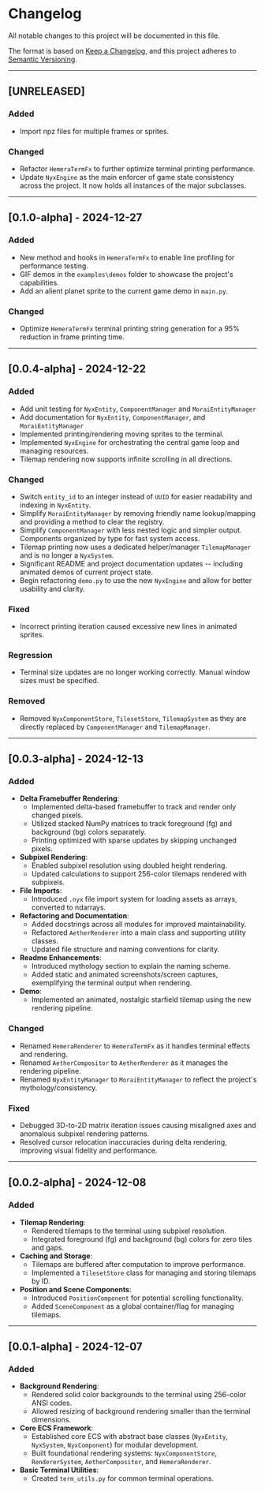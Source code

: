 # Changelog
All notable changes to this project will be documented in this file.

The format is based on [Keep a Changelog](https://keepachangelog.com), 
and this project adheres to [Semantic Versioning](https://semver.org).

---

## [UNRELEASED]
### Added
- Import npz files for multiple frames or sprites.

### Changed
- Refactor `HemeraTermFx` to further optimize terminal printing performance.
- Update `NyxEngine` as the main enforcer of game state consistency across the project. It now holds all instances of the major subclasses.

---

## [0.1.0-alpha] - 2024-12-27
### Added
- New method and hooks in `HemeraTermFx` to enable line profiling for performance testing.
- GIF demos in the `examples\demos` folder to showcase the project's capabilities.
- Add an alient planet sprite to the current game demo in `main.py`.

### Changed
- Optimize `HemeraTermFx` terminal printing string generation for a 95% reduction in frame printing time.

---

## [0.0.4-alpha] - 2024-12-22
### Added
- Add unit testing for `NyxEntity`, `ComponentManager` and `MoraiEntityManager`
- Add documentation for `NyxEntity`, `ComponentManager`, and `MoraiEntityManager`
- Implemented printing/rendering moving sprites to the terminal.
- Implemented `NyxEngine` for orchestrating the central game loop and managing resources.
- Tilemap rendering now supports infinite scrolling in all directions.
  
### Changed
- Switch `entity_id` to an integer instead of `UUID` for easier readability and indexing in `NyxEntity`.
- Simplify `MoraiEntityManager` by removing friendly name lookup/mapping and providing a method to clear the registry.
- Simplify `ComponentManager` with less nested logic and simpler output. Components organized by type for fast system access.
- Tilemap printing now uses a dedicated helper/manager `TilemapManager` and is no longer a `NyxSystem`.
- Significant README and project documentation updates -- including animated demos of current project state.
- Begin refactoring `demo.py` to use the new `NyxEngine` and allow for better usability and clarity.

### Fixed
- Incorrect printing iteration caused excessive new lines in animated sprites.

### Regression
- Terminal size updates are no longer working correctly. Manual window sizes must be specified.
  
### Removed
  - Removed `NyxComponentStore`, `TilesetStore`, `TilemapSystem` as they are directly replaced by `ComponentManager` and `TilemapManager`.

---

## [0.0.3-alpha] - 2024-12-13
### Added
- **Delta Framebuffer Rendering**:
  - Implemented delta-based framebuffer to track and render only changed pixels.
  - Utilized stacked NumPy matrices to track foreground (fg) and background (bg) colors separately.
  - Printing optimized with sparse updates by skipping unchanged pixels.
- **Subpixel Rendering**:
  - Enabled subpixel resolution using doubled height rendering.
  - Updated calculations to support 256-color tilemaps rendered with subpixels.
- **File Imports**:
  - Introduced `.nyx` file import system for loading assets as arrays, converted to ndarrays.
- **Refactoring and Documentation**:
  - Added docstrings across all modules for improved maintainability.
  - Refactored `AetherRenderer` into a main class and supporting utility classes.
  - Updated file structure and naming conventions for clarity.
- **Readme Enhancements**:
  - Introduced mythology section to explain the naming scheme.
  - Added static and animated screenshots/screen captures, exemplifying the terminal output when rendering.
- **Demo**:
  - Implemented an animated, nostalgic starfield tilemap using the new rendering pipeline.

### Changed
- Renamed `HemeraRenderer` to `HemeraTermFx` as it handles terminal effects and rendering.
- Renamed `AetherCompositor` to `AetherRenderer` as it manages the rendering pipeline.
- Renamed `NyxEntityManager` to `MoraiEntityManager` to reflect the project's mythology/consistency.

### Fixed
- Debugged 3D-to-2D matrix iteration issues causing misaligned axes and anomalous subpixel rendering patterns.
- Resolved cursor relocation inaccuracies during delta rendering, improving visual fidelity and performance.

---

## [0.0.2-alpha] - 2024-12-08
### Added
- **Tilemap Rendering**:
  - Rendered tilemaps to the terminal using subpixel resolution.
  - Integrated foreground (fg) and background (bg) colors for zero tiles and gaps.
- **Caching and Storage**:
  - Tilemaps are buffered after computation to improve performance.
  - Implemented a `TilesetStore` class for managing and storing tilemaps by ID.
- **Position and Scene Components**:
  - Introduced `PositionComponent` for potential scrolling functionality.
  - Added `SceneComponent` as a global container/flag for managing tilemaps.

---

## [0.0.1-alpha] - 2024-12-07
### Added
- **Background Rendering**:
  - Rendered solid color backgrounds to the terminal using 256-color ANSI codes.
  - Allowed resizing of background rendering smaller than the terminal dimensions.
- **Core ECS Framework**:
  - Established core ECS with abstract base classes (`NyxEntity`, `NyxSystem`, `NyxComponent`) for modular development.
  - Built foundational rendering systems: `NyxComponentStore`, `RendererSystem`, `AetherCompositor`, and `HemeraRenderer`.
- **Basic Terminal Utilities**:
  - Created `term_utils.py` for common terminal operations.